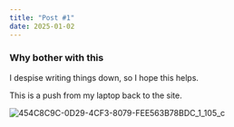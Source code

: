 ```yaml
---
title: "Post #1"
date: 2025-01-02
---
```


### Why bother with this
I despise writing things down, so I hope this helps.

This is a push from my laptop back to the site.


![454C8C9C-0D29-4CF3-8079-FEE563B78BDC_1_105_c](https://github.com/user-attachments/assets/662426e0-c0a3-494a-91f7-fa15d4d4bb3b)

